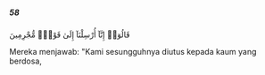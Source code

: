 ##### 58

<span class="ayah">قَالُوٓا۟ إِنَّآ أُرْسِلْنَآ إِلَىٰ قَوْمٍۢ مُّجْرِمِينَ</span>

<span class="ayah_translation">Mereka menjawab: "Kami sesungguhnya diutus kepada kaum yang berdosa,</span>
